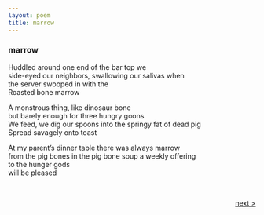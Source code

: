 ```yaml
---
layout: poem
title: marrow
---
```


### marrow

Huddled around one end of the bar top we  
side-eyed our neighbors, swallowing our salivas when  
the server swooped in with the  
Roasted bone marrow  
 

A monstrous thing, like dinosaur bone  
but barely enough for three hungry goons  
We feed, we dig our spoons into the springy fat of dead pig  
Spread savagely onto toast  
 

At my parent’s dinner table there was always marrow  
from the pig bones in the pig bone soup a weekly offering  
to the hunger gods  
will be pleased  

<!---
all the globs of pig bone on my plate  
the springiness the braininess the fat?  
<i>suck it all suck it all </i>
 

some mornings when I wake up  
feeling tiredness  
in my bones I remember  
in my bones there is marrow  


<i>and it will make you strong </i>so strong I  
dug deep with my baby chopstick and sucked for dear  
marrow  
-->

&nbsp;  

<a href="/poems/tanka" style="float: right;">next ></a>
